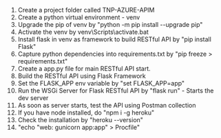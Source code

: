1. Create a project folder called TNP-AZURE-APIM
2. Create a python virtual environment - venv
3. Upgrade the pip of venv by "python -m pip install --upgrade pip"
4. Activate the venv by venv\Scripts\activate.bat
5. Install flask in venv as framework to build RESTful API by "pip install Flask"
6. Capture python dependencies into requirements.txt by "pip freeze > requirements.txt"
7. Create a app.py file for main RESTful API start.
8. Build the RESTful API using Flask Framework
9. Set the FLASK_APP env variable by "set FLASK_APP=app"
10. Run the WSGi Server for Flask RESTful API by "flask run" - Starts the dev server
11. As soon as server starts, test the API using Postman collection
12. If you have node installed, do "npm i -g heroku"
13. Check the installation by "heroku --version"
14. "echo "web: gunicorn app:app" > Procfile"